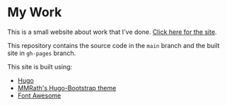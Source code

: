# My Work
This is a small website about work that I've done. [Click here for the site](https://mmontesanonyc.github.io/my-work/).

This repository contains the source code in the `main` branch and the built site in `gh-pages` branch.

This site is built using: 
- [Hugo](www.gohugo.io)
- [MMRath's Hugo-Bootstrap theme](https://github.com/mmrath/hugo-bootstrap)
- [Font Awesome](https://fontawesome.com/)


